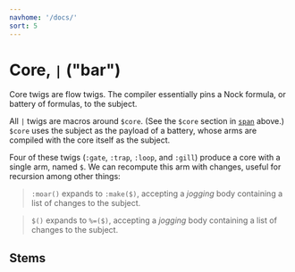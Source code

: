 ```yaml
---
navhome: '/docs/'
sort: 5
---
```


# Core, `|` ("bar")

Core twigs are flow twigs. The compiler essentially pins a Nock formula, or
battery of formulas, to the subject.

All `|` twigs are macros around `$core`. (See the `$core` section in
[`span`](../../basic#-core-p-span-q-map-term-span) above.) `$core` uses the
subject as the payload of a battery, whose arms are compiled with the core
itself as the subject.

Four of these twigs (`:gate`, `:trap`, `:loop`, and `:gill`) produce a core with
a single arm, named `$`. We can recompute this arm with changes, useful for
recursion among other things:

> `:moar()` expands to `:make($)`, accepting a *jogging* body containing a list
> of changes to the subject.

> `$()` expands to `%=($)`, accepting a *jogging* body containing a list of
> changes to the subject.

## Stems

<list dataPreview="true" className="runes"></list>
